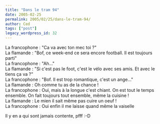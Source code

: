```yaml
---
title: "Dans le tram 94"
date: 2005-02-25
permalink: 2005/02/25/dans-le-tram-94/
author: Ced
tags: ["post"]
legacy_wordpress_id: 32
---
```


La francophone&nbsp;: "Ca va avec ton mec toi ?"<br />
La flamande&nbsp;: "Bof, ce week-end ce sera encore football. Il est toujours parti"<br />
La francophone&nbsp;: "Ah..."<br />
La flamande&nbsp;: "Si c'est pas le foot, c'est le vélo avec ses amis. Et avec le tiens ça va ?"<br />
La francophone&nbsp;: "Bof. Il est trop romantique, c'est un ange..."<br />
La flamande&nbsp;: Oh comme tu as de la chance !<br />
La francophone&nbsp;: Oui, mais à la longue c'est chiant. On est tout le temps ensemble. On fait toujours tout ensemble, même la cuisine !<br />
La flamande&nbsp;: Le mien il sait même pas cuire un oeuf !<br />
La francophone&nbsp;: Oui enfin il me laisse quand même la vaiselle

Il y en a qui sont jamais contente, pfff :-D

<!-- excerpt -->
